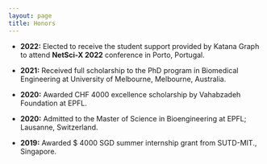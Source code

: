 ```yaml
---
layout: page
title: Honors
---
```

- <b>2022:</b> Elected to receive the student support provided by Katana Graph to attend <b>NetSci-X 2022</b> conference in Porto, Portugal.
 

- <b>2021:</b> Received full scholarship to the PhD program in Biomedical Engineering at University of Melbourne</b>, Melbourne, Australia. 

- <b>2020:</b> Awarded CHF 4000 excellence scholarship</b> by Vahabzadeh Foundation at EPFL. 

- <b>2020:</b>  Admitted to the Master of Science in Bioengineering at EPFL</b>; Lausanne, Switzerland. 

- <b>2019:</b> Awarded $ 4000 SGD summer internship grant from SUTD-MIT.</b>, Singapore. 



<!--
My name is Inigo Montoya. I have the following qualities:

- I rock a great mustache
- I'm extremely loyal to my family

What else do you need?

### my history

To be honest, I'm having some trouble remembering right now, so why don't you just watch [my movie](http://en.wikipedia.org/wiki/The_Princess_Bride_%28film%29) and it will answer **all** your questions. -->

